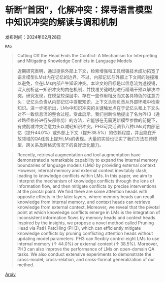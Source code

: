 # 斩断“首因”，化解冲突：探寻语言模型中知识冲突的解读与调和机制

发布时间：2024年02月28日

`RAG`

> Cutting Off the Head Ends the Conflict: A Mechanism for Interpreting and Mitigating Knowledge Conflicts in Language Models

> 近期研究表明，通过提供外部上下文，检索增强和工具增强技术成功拓宽了语言模型(LMs)内在记忆的边界。不过，内部记忆与外部上下文间的碰撞难以避免，会在LMs内部产生知识冲突。本论文的目标是以信息流为透视镜，深入剖析这一知识冲突的内在机制，并找准关键时刻进行精确干预以解决冲突。研究发现，在模型较深层中，存在一些作用相反而又各具特色的注意力头：记忆头负责从内部记忆中提取知识，上下文头则负责从外部环境中检索知识。进一步揭示出，LMs中知识冲突的关键触发点在于记忆头和上下文头对不一致信息流的整合过程。受此启示，我们创新性地提出了名为PH3（通过路径修补进行头部修剪）的方法，它能够在无需更新模型参数的前提下，有效削减冲突注意力头以减轻知识冲突。PH3可灵活调节八种LMs对内部记忆（提升44.0%）或外部上下文（提升38.5%）的依赖程度，并且能在开放领域的QA任务上提升LMs的表现。大量的实验也证实了我们方法在跨模型、跨关系及跨格式情况下的良好泛化能力。

> Recently, retrieval augmentation and tool augmentation have demonstrated a remarkable capability to expand the internal memory boundaries of language models (LMs) by providing external context. However, internal memory and external context inevitably clash, leading to knowledge conflicts within LMs. In this paper, we aim to interpret the mechanism of knowledge conflicts through the lens of information flow, and then mitigate conflicts by precise interventions at the pivotal point. We find there are some attention heads with opposite effects in the later layers, where memory heads can recall knowledge from internal memory, and context heads can retrieve knowledge from external context. Moreover, we reveal that the pivotal point at which knowledge conflicts emerge in LMs is the integration of inconsistent information flows by memory heads and context heads. Inspired by the insights, we propose a novel method called Pruning Head via PatH PatcHing (PH3), which can efficiently mitigate knowledge conflicts by pruning conflicting attention heads without updating model parameters. PH3 can flexibly control eight LMs to use internal memory ($\uparrow$ 44.0%) or external context ($\uparrow$ 38.5%). Moreover, PH3 can also improve the performance of LMs on open-domain QA tasks. We also conduct extensive experiments to demonstrate the cross-model, cross-relation, and cross-format generalization of our method.

[Arxiv](https://arxiv.org/abs/2402.18154)